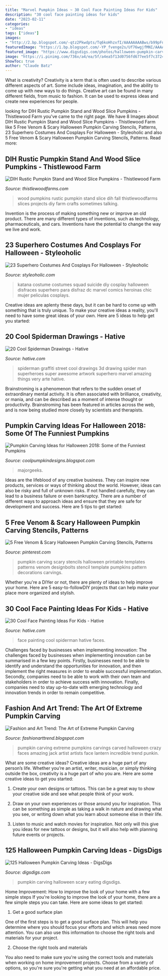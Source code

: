 ```yaml
---
title: "Marvel Pumpkin Ideas ~ 30 Cool Face Painting Ideas For Kids"
description: "30 cool face painting ideas for kids"
date: "2023-02-11"
categories:
- "ideas"
tags: ["ideas"]
images:
- "http://2.bp.blogspot.com/-qtz2Pkwdpts/Tq6koHhzxfI/AAAAAAAABws/b99pFnVxxiw/s1600/article-1324109-0BC5C772000005DC-841_634x694.jpg"
featuredImage: "https://1.bp.blogspot.com/-YP_fvenge2s/Uf76wgjfMNI/AAAAAAAAGaU/jeo25HflPcI/s640/Funny-Pumpkin-50.jpg"
featured_image: "https://www.digsdigs.com/photos/halloween-pumpkin-carving-ideas-122-554x738.jpg"
image: "https://i.pinimg.com/736x/a4/ea/5f/a4ea5f13d0756fd677ee5f7c372412cd.jpg"
ShowToc: true
author: "Claude Batz"
---
```



What is creativity?
Creativity is a term that is often used to describe various different aspects of art. Some include ideas, imagination, and the ability to come up with new ways to do things. Creative art can be found in many different fields, from music to fashion. It can be used to express ideas and create new experiences for people.

	

		
looking for DIH Rustic Pumpkin Stand and Wood Slice Pumpkins - Thistlewood Farm you've came to the right page. We have 8 Images about DIH Rustic Pumpkin Stand and Wood Slice Pumpkins - Thistlewood Farm like 5 Free Venom &amp; Scary Halloween Pumpkin Carving Stencils, Patterns, 23 Superhero Costumes And Cosplays For Halloween - Styleoholic and also 5 Free Venom &amp; Scary Halloween Pumpkin Carving Stencils, Patterns. Read more:
		
    
## DIH Rustic Pumpkin Stand And Wood Slice Pumpkins - Thistlewood Farm

<img loading=lazy src="https://thistlewoodfarms.com/wp-content/uploads/2015/09/DIH-Rustic-Pumpkin-Stand-Wood-Slice-Pumpkins.jpg" onerror="this.onerror=null;this.src='https://tse4.mm.bing.net/th?id=OIP.zMD20-mjfCjdQj62Uv_1fQHaJ4&amp;pid=15.1';" alt="DIH Rustic Pumpkin Stand and Wood Slice Pumpkins - Thistlewood Farm">

_Source: thistlewoodfarms.com_

>wood pumpkins rustic pumpkin stand slice dih fall thistlewoodfarms slices projects diy farm crafts sometimes talking. 

	

Invention is the process of making something new or improve an old product. There are many different types of inventions, such as technology, pharmaceuticals, and cars. Inventions have the potential to change the way we live and work.

    
## 23 Superhero Costumes And Cosplays For Halloween - Styleoholic

<img loading=lazy src="https://i.styleoholic.com/2016/09/11-chic-Katana-costume-from-Suicide-Squad.jpg" onerror="this.onerror=null;this.src='https://tse1.mm.bing.net/th?id=OIP.z_--ITQ6Bg8tAUONSmypmwHaKs&amp;pid=15.1';" alt="23 Superhero Costumes And Cosplays For Halloween - Styleoholic">

_Source: styleoholic.com_

>katana costume costumes squad suicide diy cosplay halloween disfraces superhero para disfraz dc marvel comics heroinas chic mujer peliculas cosplays. 

	

Creative ideas are aplenty these days, but it can be hard to come up with something that is truly unique. To make your creative ideas a reality, you'll need to have some great ideas of your own. Here are 5 ideas to help get you started: 

    
## 20 Cool Spiderman Drawings - Hative

<img loading=lazy src="https://hative.com/wp-content/uploads/2014/07/spiderman-drawings/4-spiderman-drawings.jpg" onerror="this.onerror=null;this.src='https://tse1.mm.bing.net/th?id=OIP.FoDb6moj54CFoORld7AAQwHaLH&amp;pid=15.1';" alt="20 Cool Spiderman Drawings - Hative">

_Source: hative.com_

>spiderman graffiti street cool drawings 3d drawing spider man superheroes super awesome artwork superhero marvel amazing things very arte hative. 

	

Brainstroming is a phenomenon that refers to the sudden onset of extraordinary mental activity. It is often associated with brilliance, creativity, or mania, and can be described as a moment of intense thought or productivity. Brainstroming has been featured in articles across the web, and is now being studied more closely by scientists and therapists.

    
## Pumpkin Carving Ideas For Halloween 2018: Some Of The Funniest Pumpkins

<img loading=lazy src="https://1.bp.blogspot.com/-YP_fvenge2s/Uf76wgjfMNI/AAAAAAAAGaU/jeo25HflPcI/s640/Funny-Pumpkin-50.jpg" onerror="this.onerror=null;this.src='https://tse3.mm.bing.net/th?id=OIP.22Z59j0VCvUbt8ClJ1-vLwHaGq&amp;pid=15.1';" alt="Pumpkin Carving Ideas for Halloween 2018: Some of the Funniest Pumpkins">

_Source: coolpumpkindesigns.blogspot.com_

>majorgeeks. 

	

Ideas are the lifeblood of any creative business. They can inspire new products, services or ways of thinking about the world. However, ideas can also be risky and full of unknown risks. If not handled carefully, they can lead to a business failure or even bankruptcy. There are a number of different ways to approach ideas and ensure that they are safe for development and success. Here are 5 tips to get started:

    
## 5 Free Venom &amp; Scary Halloween Pumpkin Carving Stencils, Patterns

<img loading=lazy src="https://i.pinimg.com/736x/a4/ea/5f/a4ea5f13d0756fd677ee5f7c372412cd.jpg" onerror="this.onerror=null;this.src='https://tse1.mm.bing.net/th?id=OIP._B_A-gp39_02bxkLSimY3AHaDt&amp;pid=15.1';" alt="5 Free Venom &amp; Scary Halloween Pumpkin Carving Stencils, Patterns">

_Source: pinterest.com_

>pumpkin carving scary stencils halloween printable templates patterns venom designbolts stencil template pumpkins pattern decorations carvings. 

	

Whether you're a DIYer or not, there are plenty of ideas to help improve your home. Here are 5 easy-to-followDIY projects that can help make your place more organized and stylish.

    
## 30 Cool Face Painting Ideas For Kids - Hative

<img loading=lazy src="https://hative.com/wp-content/uploads/2014/10/face-painting-ideas-for-kids/20-spiderman.jpg" onerror="this.onerror=null;this.src='https://tse3.mm.bing.net/th?id=OIP.pBAYnvjJaB5QzY49PwPMOAHaJ4&amp;pid=15.1';" alt="30 Cool Face Painting Ideas For Kids - Hative">

_Source: hative.com_

>face painting cool spiderman hative faces. 

	

Challenges faced by businesses when implementing innovation:
The challenges faced by businesses when implementing innovation can be summarised in a few key points. Firstly, businesses need to be able to identify and understand the opportunities for innovation, and then implement the right measures in order to enable successful implementation. Secondly, companies need to be able to work with their own team and stakeholders in order to achieve success with innovation. Finally, companies need to stay up-to-date with emerging technology and innovation trends in order to remain competitive.

    
## Fashion And Art Trend: The Art Of Extreme Pumpkin Carving

<img loading=lazy src="http://2.bp.blogspot.com/-qtz2Pkwdpts/Tq6koHhzxfI/AAAAAAAABws/b99pFnVxxiw/s1600/article-1324109-0BC5C772000005DC-841_634x694.jpg" onerror="this.onerror=null;this.src='https://tse1.mm.bing.net/th?id=OIP.pPF8ZwYsYklcd3VedjsIRwHaH9&amp;pid=15.1';" alt="Fashion and Art Trend: The Art of Extreme Pumpkin Carving">

_Source: fashionarttrend.blogspot.com_

>pumpkin carving extreme pumpkins carvings carved halloween crazy faces amazing jack artist artists face lantern incredible trend punkin. 

	

What are some creative ideas?
Creative ideas are a huge part of any person’s life. Whether you’re an artist, writer, musician, or simply thinking outside the box, creativity is a huge part of who you are. Here are some creative ideas to get you started:
1. Create your own designs or tattoos. This can be a great way to show your creative side and see what people think of your work.

2. Draw on your own experiences or those around you for inspiration. This can be something as simple as taking a walk in nature and drawing what you see, or writing down what you learn about someone else in their life.

3. Listen to music and watch movies for inspiration. Not only will this give you ideas for new tattoos or designs, but it will also help with planning future events or projects.


    
## 125 Halloween Pumpkin Carving Ideas - DigsDigs

<img loading=lazy src="https://www.digsdigs.com/photos/halloween-pumpkin-carving-ideas-122-554x738.jpg" onerror="this.onerror=null;this.src='https://tse2.mm.bing.net/th?id=OIP.ri6R56abDLpAfBFJiOVATwHaJ3&amp;pid=15.1';" alt="125 Halloween Pumpkin Carving Ideas - DigsDigs">

_Source: digsdigs.com_

>pumpkin carving halloween scary eating digsdigs. 

	

Home Improvement: How to improve the look of your home with a few simple steps
If you're looking to improve the look of your home, there are a few simple steps you can take. Here are some ideas to get started:
1. Get a good surface plan

One of the first steps is to get a good surface plan. This will help you determine where you should focus your efforts and which areas need more attention. You can also use this information to choose the right tools and materials for your project.

2. Choose the right tools and materials

You also need to make sure you're using the correct tools and materials when working on home improvement projects. Choose from a variety of options, so you're sure you're getting what you need at an affordable price.


